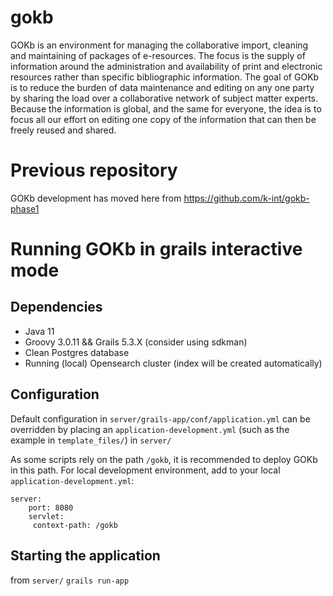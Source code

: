 gokb
====

GOKb is an environment for managing the collaborative import, cleaning and maintaining of packages of e-resources. The focus is the supply of information around the administration and availability of print and electronic resources rather than specific bibliographic information. The goal of GOKb is to reduce the burden of data maintenance and editing on any one party by sharing the load over a collaborative network of subject matter experts. Because the information is global, and the same for everyone, the idea is to focus all our effort on editing one copy of the information that can then be freely reused and shared.

# Previous repository

GOKb development has moved here from https://github.com/k-int/gokb-phase1

# Running GOKb in grails interactive mode

## Dependencies

* Java 11
* Groovy 3.0.11 && Grails 5.3.X (consider using sdkman)
* Clean Postgres database
* Running (local) Opensearch cluster (index will be created automatically)

## Configuration

Default configuration in `server/grails-app/conf/application.yml` can be overridden by placing an `application-development.yml` (such as the example in `template_files/`) in `server/`

As some scripts rely on the path `/gokb`, it is recommended to deploy GOKb in this path. For local development environment, add to your local `application-development.yml`:

```
server:
    port: 8080
    servlet:
     context-path: /gokb
```

## Starting the application

from `server/`
`grails run-app`
